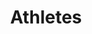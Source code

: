---
title: "Athletes"
icon: "directions_run"
description: "Micro-injuries, joint problems, or muscle injuries should be detected at an early stage."
weight: 1
---